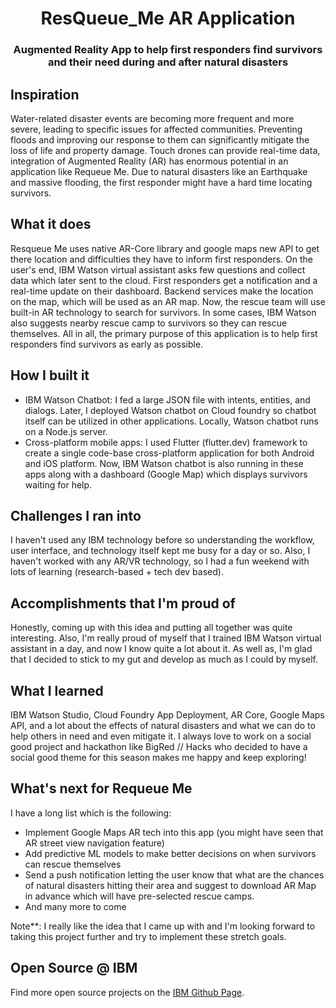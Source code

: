 <h1 align="center" style="border-bottom: none;">ResQueue_Me AR Application</h1>
<h3 align="center">Augmented Reality App to help first responders find survivors and their need during and after natural disasters</h3>

## Inspiration
Water-related disaster events are becoming more frequent and more severe, leading to specific issues for affected communities. Preventing floods and improving our response to them can significantly mitigate the loss of life and property damage. Touch drones can provide real-time data, integration of Augmented Reality (AR) has enormous potential in an application like Requeue Me. Due to natural disasters like an Earthquake and massive flooding, the first responder might have a hard time locating survivors. 

## What it does
Resqueue Me uses native AR-Core library and google maps new API to get there location and difficulties they have to inform first responders. On the user's end, IBM Watson virtual assistant asks few questions and collect data which later sent to the cloud. First responders get a notification and a real-time update on their dashboard. Backend services make the location on the map, which will be used as an AR map. Now, the rescue team will use built-in AR technology to search for survivors. In some cases, IBM Watson also suggests nearby rescue camp to survivors so they can rescue themselves. All in all, the primary purpose of this application is to help first responders find survivors as early as possible. 

## How I built it
* IBM Watson Chatbot: I fed a large JSON file with intents, entities, and dialogs. Later, I deployed Watson chatbot on Cloud foundry so chatbot itself can be utilized in other applications. Locally, Watson chatbot runs on a Node.js server.
* Cross-platform mobile apps: I used Flutter (flutter.dev) framework to create a single code-base cross-platform application for both Android and iOS platform. Now, IBM Watson chatbot is also running in these apps along with a dashboard (Google Map) which displays survivors waiting for help.

## Challenges I ran into
I haven't used any IBM technology before so understanding the workflow, user interface, and technology itself kept me busy for a day or so. Also, I haven't worked with any AR/VR technology, so I had a fun weekend with lots of learning (research-based + tech dev based).

## Accomplishments that I'm proud of
Honestly, coming up with this idea and putting all together was quite interesting. Also, I'm really proud of myself that I trained IBM Watson virtual assistant in a day, and now I know quite a lot about it. As well as, I'm glad that I decided to stick to my gut and develop as much as I could by myself.

## What I learned
IBM Watson Studio, Cloud Foundry App Deployment, AR Core, Google Maps API, and a lot about the effects of natural disasters and what we can do to help others in need and even mitigate it. I always love to work on a social good project and hackathon like BigRed // Hacks who decided to have a social good theme for this season makes me happy and keep exploring!  

## What's next for Requeue Me
I have a long list which is the following:
* Implement Google Maps AR tech into this app (you might have seen that AR street view navigation feature)
* Add predictive ML models to make better decisions on when survivors can rescue themselves
* Send a push notification letting the user know that what are the chances of natural disasters hitting their area and suggest to download AR Map in advance which will have pre-selected rescue camps.
* And many more to come

Note**: I really like the idea that I came up with and I'm looking forward to taking this project further and try to implement these stretch goals. 

## Open Source @ IBM

Find more open source projects on the
[IBM Github Page](http://ibm.github.io/).


[demo_url]: https://assistant-simple.ng.bluemix.net/
[doc_intents]: https://cloud.ibm.com/docs/services/conversation/intents-entities.html#planning-your-entities
[docs]: https://cloud.ibm.com/docs/services/assistant/index.html#index
[docs_landing]: (https://cloud.ibm.com/docs/services/assistant/index.html#index)
[node_link]: (http://nodejs.org/)
[npm_link]: (https://www.npmjs.com/)
[sign_up]: https://cloud.ibm.com/registration
